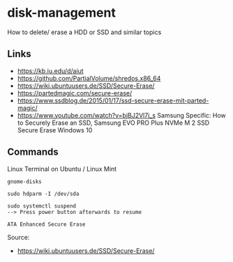 # disk-management
How to delete/ erase a HDD or SSD and similar topics

## Links
- https://kb.iu.edu/d/aiut
- https://github.com/PartialVolume/shredos.x86_64
- https://wiki.ubuntuusers.de/SSD/Secure-Erase/
- https://partedmagic.com/secure-erase/
- https://www.ssdblog.de/2015/01/17/ssd-secure-erase-mit-parted-magic/
- https://www.youtube.com/watch?v=bjBJ2Vl7j_s Samsung Specific: How to Securely Erase an SSD, Samsung EVO PRO Plus NVMe M 2 SSD Secure Erase Windows 10

## Commands
Linux Terminal on Ubuntu / Linux Mint

```
gnome-disks

sudo hdparm -I /dev/sda

sudo systemctl suspend
--> Press power button afterwards to resume

ATA Enhanced Secure Erase
```

Source:
- https://wiki.ubuntuusers.de/SSD/Secure-Erase/
